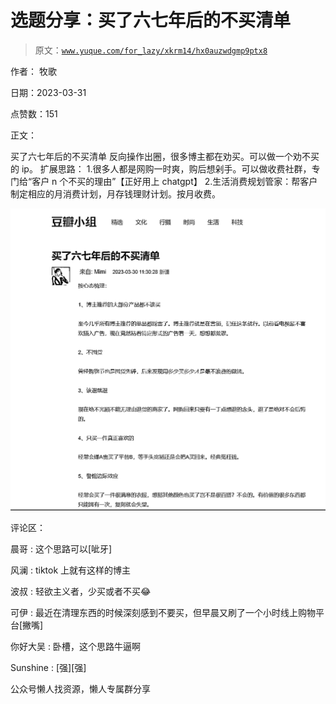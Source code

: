 # 选题分享：买了六七年后的不买清单

> 原文：[`www.yuque.com/for_lazy/xkrm14/hx0auzwdgmp9ptx8`](https://www.yuque.com/for_lazy/xkrm14/hx0auzwdgmp9ptx8)



作者： 牧歌



日期：2023-03-31



点赞数：151



正文：



买了六七年后的不买清单 反向操作出圈，很多博主都在劝买。可以做一个劝不买的 ip。 扩展思路： 1.很多人都是网购一时爽，购后想剁手。可以做收费社群，专门给“客户 n 个不买的理由”【正好用上 chatgpt】 2.生活消费规划管家：帮客户制定相应的月消费计划，月存钱理财计划。按月收费。



![](img/fa520cef02c09eac266a2c43ed7e0521.png)  

评论区：



晨哥 : 这个思路可以[呲牙]



风澜 : tiktok 上就有这样的博主



波叔 : 轻欲主义者，少买或者不买😂



可伊 : 最近在清理东西的时候深刻感到不要买，但早晨又刷了一个小时线上购物平台[撇嘴]



你好大吴 : 卧槽，这个思路牛逼啊



Sunshine : [强][强]



公众号懒人找资源，懒人专属群分享

</ne-p>